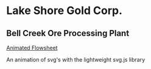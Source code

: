 # Lake Shore Gold Corp.
## Bell Creek Ore Processing Plant
[Animated Flowsheet](http://www.lsgold.com/bell-creek-ore-processing-plant)

An animation of svg's with the lightweight svg.js library
